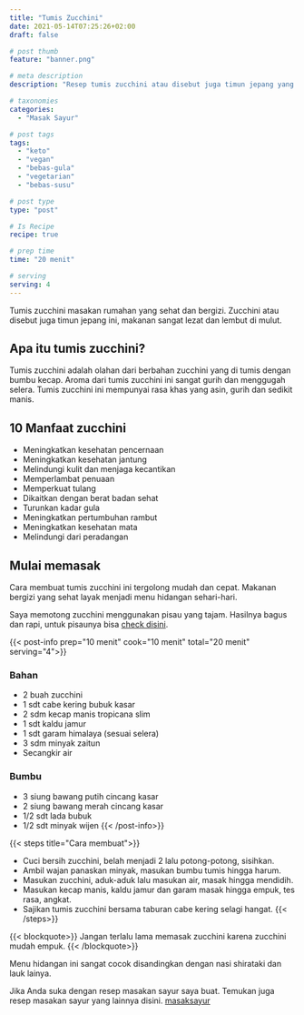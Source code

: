 ```yaml
---
title: "Tumis Zucchini"
date: 2021-05-14T07:25:26+02:00
draft: false

# post thumb
feature: "banner.png"

# meta description
description: "Resep tumis zucchini atau disebut juga timun jepang yang lezat dan sehat. Menu sehat untuk vegan dan keto."

# taxonomies
categories:
  - "Masak Sayur"

# post tags
tags:
  - "keto"
  - "vegan"
  - "bebas-gula"
  - "vegetarian"
  - "bebas-susu"

# post type
type: "post"

# Is Recipe
recipe: true

# prep time
time: "20 menit"

# serving
serving: 4
---
```

Tumis zucchini masakan rumahan yang sehat dan bergizi. Zucchini atau disebut juga timun jepang ini, makanan sangat lezat dan lembut di mulut.

## Apa itu tumis zucchini?

Tumis zucchini adalah olahan dari berbahan zucchini yang di tumis dengan bumbu kecap. Aroma dari tumis zucchini ini sangat gurih dan menggugah selera. Tumis zucchini ini mempunyai rasa khas yang asin, gurih dan sedikit manis.

## 10 Manfaat zucchini

-   Meningkatkan kesehatan pencernaan
-   Meningkatkan kesehatan jantung
-   Melindungi kulit dan menjaga kecantikan
-   Memperlambat penuaan
-   Memperkuat tulang
-   Dikaitkan dengan berat badan sehat
-   Turunkan kadar gula
-   Meningkatkan pertumbuhan rambut
-   Meningkatkan kesehatan mata
-   Melindungi dari peradangan

## Mulai memasak

Cara membuat tumis zucchini ini tergolong mudah dan cepat. Makanan bergizi yang sehat layak menjadi menu hidangan sehari-hari.

Saya memotong zucchini menggunakan pisau yang tajam. Hasilnya bagus dan rapi, untuk pisaunya bisa [check disini](https://s.click.aliexpress.com/e/_ABJJqr).

{{< post-info prep="10 menit" cook="10 menit" total="20 menit" serving="4">}}

### Bahan

-   2 buah zucchini
-   1 sdt cabe kering bubuk kasar
-   2 sdm kecap manis tropicana slim
-   1 sdt kaldu jamur
-   1 sdt garam himalaya (sesuai selera)
-   3 sdm minyak zaitun
-   Secangkir air

### Bumbu

-   3 siung bawang putih cincang kasar
-   2 siung bawang merah cincang kasar
-   1/2 sdt lada bubuk
-   1/2 sdt minyak wijen
{{< /post-info>}}

{{< steps title="Cara membuat">}}
-   Cuci bersih zucchini, belah menjadi 2 lalu potong-potong, sisihkan.
-   Ambil wajan panaskan minyak, masukan bumbu tumis hingga harum.
-   Masukan zucchini, aduk-aduk lalu masukan air, masak hingga mendidih.
-   Masukan kecap manis, kaldu jamur dan garam masak hingga empuk, tes rasa, angkat.
-   Sajikan tumis zucchini bersama taburan cabe kering selagi hangat.
{{< /steps>}}

{{< blockquote>}}
Jangan terlalu lama memasak zucchini karena zucchini mudah empuk.
{{< /blockquote>}}

Menu hidangan ini sangat cocok disandingkan dengan nasi shirataki dan lauk lainya.

Jika Anda suka dengan resep masakan sayur saya buat. Temukan juga resep masakan sayur yang lainnya disini. [masaksayur](/categories/masak-sayur/)